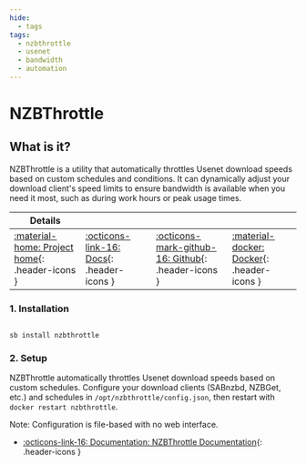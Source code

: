 ```yaml
---
hide:
  - tags
tags:
  - nzbthrottle
  - usenet
  - bandwidth
  - automation
---
```


# NZBThrottle

## What is it?

NZBThrottle is a utility that automatically throttles Usenet download speeds based on custom schedules and conditions. It can dynamically adjust your download client's speed limits to ensure bandwidth is available when you need it most, such as during work hours or peak usage times.

| Details     |             |             |             |
|-------------|-------------|-------------|-------------|
| [:material-home: Project home](https://github.com/daghaian/nzbthrottle){: .header-icons } | [:octicons-link-16: Docs](https://github.com/daghaian/nzbthrottle#readme){: .header-icons } | [:octicons-mark-github-16: Github](https://github.com/daghaian/nzbthrottle){: .header-icons } | [:material-docker: Docker](https://hub.docker.com/r/daghaian/nzbthrottle){: .header-icons }|

### 1. Installation

``` shell

sb install nzbthrottle

```

### 2. Setup

NZBThrottle automatically throttles Usenet download speeds based on custom schedules. Configure your download clients (SABnzbd, NZBGet, etc.) and schedules in `/opt/nzbthrottle/config.json`, then restart with `docker restart nzbthrottle`.

Note: Configuration is file-based with no web interface.

- [:octicons-link-16: Documentation: NZBThrottle Documentation](https://github.com/daghaian/nzbthrottle#readme){: .header-icons }
